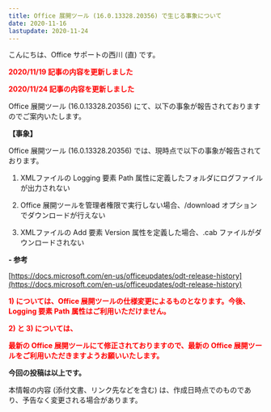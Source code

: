 ```yaml
---
title: Office 展開ツール (16.0.13328.20356) で生じる事象について
date: 2020-11-16
lastupdate: 2020-11-24
---
```


こんにちは、Office サポートの西川 (直) です。  

<div style="color:#ff0000">  

**2020/11/19 記事の内容を更新しました**

**2020/11/24 記事の内容を更新しました**
</div>

Office 展開ツール (16.0.13328.20356) にて、以下の事象が報告されておりますのでご案内いたします。  
  
  
**【事象】**  
  
Office 展開ツール (16.0.13328.20356) では、現時点で以下の事象が報告されております。  
  
1) XMLファイルの Logging 要素 Path 属性に定義したフォルダにログファイルが出力されない  
  
2) Office 展開ツールを管理者権限で実行しない場合、/download オプションでダウンロードが行えない  
  
3) XMLファイルの Add 要素 Version 属性を定義した場合、.cab ファイルがダウンロードされない

**\- 参考**

[](https://docs.microsoft.com/ja-jp/officeupdates/odt-release-history)[https://docs.microsoft.com/en-us/officeupdates/odt-release-history](https://docs.microsoft.com/en-us/officeupdates/odt-release-history)  
  

<div style="color:#ff0000">  

**1) については、Office 展開ツールの仕様変更によるものとなります。今後、Logging 要素 Path 属性はご利用いただけません。**

**2) と 3) については、**

**最新の Office 展開ツールにて修正されておりますので、最新の Office 展開ツールをご利用いただきますようお願いいたします。**
</div>

**今回の投稿は以上です。**  

  
本情報の内容 (添付文書、リンク先などを含む) は、作成日時点でのものであり、予告なく変更される場合があります。